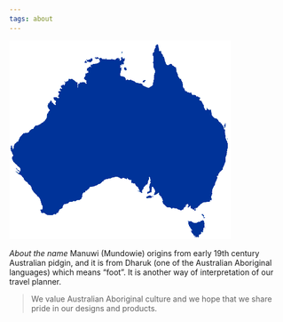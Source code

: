 ```yaml
---
tags: about
---
```


![map](/assets/map.png)

_About the name_ Manuwi (Mundowie) origins from early 19th century Australian pidgin, and it is from Dharuk (one of the Australian Aboriginal languages) which means “foot”. It is another way of interpretation of our travel planner.

> We value Australian Aboriginal culture and we hope that we share pride in our designs and products.
